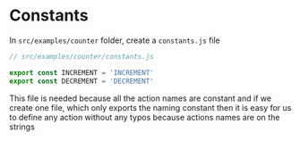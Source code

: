 # Constants

In `src/examples/counter` folder, create a `constants.js` file

```javascript
// src/examples/counter/constants.js

export const INCREMENT = 'INCREMENT'
export const DECREMENT = 'DECREMENT'
```

This file is needed because all the action names are constant and if we create one file, which only exports the naming constant then it is easy for us to define any action without any typos because actions names are on the strings
